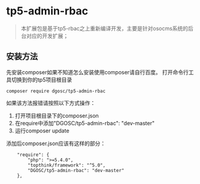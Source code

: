 # tp5-admin-rbac
>本扩展包是基于tp5-rbac之上重新编译开发，主要是针对osocms系统的后台对应的开发扩展；
## 安装方法
先安装composer如果不知道怎么安装使用composer请自行百度。
打开命令行工具切换到你的tp5项目根目录

```
composer require dgosc/tp5-admin-rbac
```  

如果该方法报错请按照以下方式操作：

1. 打开项目根目录下的composer.json
2. 在require中添加"DGOSC/tp5-admin-rbac": "dev-master"
3. 运行composer update

添加后composer.json应该有这样的部分：

```
    "require": {
        "php": ">=5.4.0",
        "topthink/framework": "^5.0",
        "DGOSC/tp5-admin-rbac": "dev-master"
    },
```